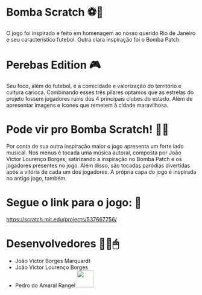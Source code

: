 # Bomba Scratch ⚽🥅

O jogo foi inspirado e feito em homenagem ao nosso querido Rio de Janeiro e seu característico futebol. Outra clara inspiração foi o Bomba Patch.

# Perebas Edition 🎮

Seu foco, além do futebol, é a comicidade e valorização do território e cultura carioca. 
Combinando esses três pilares optamos que as estrelas do projeto fossem jogadores ruins dos 4 principais clubes do estado. 
Além de apresentar imagens e ícones que remetem à cidade maravilhosa.

# Pode vir pro Bomba Scratch! 🙅‍♂️

Por conta de sua outra inspiração maior o jogo apresenta um forte lado musical. Nos menus é tocada uma música autoral, composta por João Victor Lourenço Borges, satirizando a inspiração no Bomba Patch e os jogadores presentes no jogo. Além disso, são tocadas paródias divertidas após a vitória de cada um dos jogadores.
A própria capa do jogo é inspirada no antigo jogo, também. 

# Segue o link para o jogo: 🔗
https://scratch.mit.edu/projects/537667756/

# Desenvolvedores 👨‍💻🖱

- João Victor Borges Marquardt 
- João Victor Lourenço Borges
- Pedro do Amaral Rangel <a href="https://github.com/PedrimAr" target="_blank" rel="external"><img  src="https://img.shields.io/badge/github-%23100000.svg?&style=for-the-badge&logo=github&logoColor=white&link=mailto:https://github.com/PedrimAr" width="45"></a>

